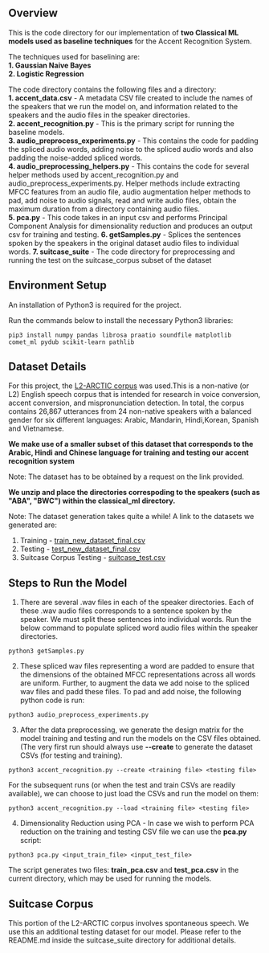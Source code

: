 ## Overview ##

This is the code directory for our implementation of **two Classical ML models used as baseline techniques** for the Accent Recognition System.  

The techniques used for baselining are:  
**1. Gaussian Naive Bayes**  
**2. Logistic Regression**  

The code directory contains the following files and a directory:  
**1. accent_data.csv** - A metadata CSV file created to include the names of the speakers that we run the model on, and information related to the speakers and the audio files in the speaker directories.  
**2. accent_recognition.py** - This is the primary script for running the baseline models.   
**3. audio_preprocess_experiments.py** - This contains the code for padding the spliced audio words, adding noise to the spliced audio words and also padding the noise-added spliced words.  
**4. audio_preprocessing_helpers.py** - This contains the code for several helper methods used by accent_recognition.py and audio_preprocess_experiments.py. Helper methods include extracting MFCC features from an audio file, audio augmentation helper methods to pad, add noise to audio signals, read and write audio files, obtain the maximum duration from a directory containing audio files.  
**5. pca.py** - This code takes in an input csv and performs Principal Component Analysis for dimensionality reduction and produces an output csv for training and testing.
**6. getSamples.py** - Splices the sentences spoken by the speakers in the original dataset audio files to individual words.
**7. suitcase_suite** - The code directory for preprocessing and running the test on the suitcase_corpus subset of the dataset


## Environment Setup ##

An installation of Python3 is required for the project. 

Run the commands below to install the necessary Python3 libraries:

```
pip3 install numpy pandas librosa praatio soundfile matplotlib comet_ml pydub scikit-learn pathlib
```

## Dataset Details ##
For this project, the [L2-ARCTIC corpus](https://psi.engr.tamu.edu/l2-arctic-corpus/) was used.This is a non-native (or L2) English speech corpus that is
intended for research in voice conversion, accent conversion, and mispronunciation detection. In total, the corpus contains 26,867 utterances from 24 non-native speakers with a balanced gender for six different languages: Arabic, Mandarin, Hindi,Korean, Spanish and Vietnamese.

**We make use of a smaller subset of this dataset that corresponds to the Arabic, Hindi and Chinese language for training and testing our accent recognition system**

Note: The dataset has to be obtained by a request on the link provided. 

**We unzip and place the directories correspoding to the speakers (such as "ABA", "BWC") within the classical_ml directory.**  

Note: The dataset generation takes quite a while!
A link to the datasets we generated are:
1. Training - [train_new_dataset_final.csv](https://drive.google.com/file/d/1PJFAWSU6TPpueF0b5fMaZDI7V2i63Gvm/view?usp=sharing)
2. Testing - [test_new_dataset_final.csv](https://drive.google.com/file/d/1bn3gUej-k3OkpPl6ucs3aVzdEjiKmbuX/view?usp=sharing)
3. Suitcase Corpus Testing - [suitcase_test.csv](https://drive.google.com/file/d/1NXbeTS0j7c56cweYwuzXSLMiII-yNX1X/view?usp=sharing)


## Steps to Run the Model ##

1. There are several .wav files in each of the speaker directories. Each of these .wav audio files corresponds to a sentence spoken by the speaker. We must split these sentences into individual words. Run the below command to populate spliced word audio files within the speaker directories.

```
python3 getSamples.py
```

2. These spliced wav files representing a word are padded to ensure that the dimensions of the obtained MFCC representations across all words are uniform. Further, to augment the data we add noise to the spliced wav files and padd these files. To pad and add noise, the following python code is run:  

```
python3 audio_preprocess_experiments.py
```

3. After the data preprocessing, we generate the design matrix for the model training and testing and run the models on the CSV files obtained. (The very first run should always use **--create** to generate the dataset CSVs (for testing and training).

```
python3 accent_recognition.py --create <training file> <testing file>
```
  
For the subsequent runs (or when the test and train CSVs are readily available), we can choose to just load the CSVs and run the model on them:

```
python3 accent_recognition.py --load <training file> <testing file>
```

4. Dimensionality Reduction using PCA - In case we wish to perform PCA reduction on the training and testing CSV file we can use the **pca.py** script:
```
python3 pca.py <input_train_file> <input_test_file>
```
The script generates two files: **train_pca.csv** and **test_pca.csv** in the current directory, which may be used for running the models.

## Suitcase Corpus ##
This portion of the L2-ARCTIC corpus involves spontaneous speech. We use this an additional testing dataset for our model. Please refer to the README.md inside the suitcase_suite directory for additional details.

